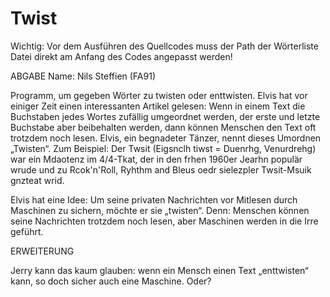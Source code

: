 # Twist
Wichtig: Vor dem Ausführen des Quellcodes muss der Path der Wörterliste Datei direkt am Anfang des Codes angepasst werden!

ABGABE
Name: Nils Steffien (FA91)

Programm, um gegeben Wörter zu twisten oder enttwisten.
Elvis hat vor einiger Zeit einen interessanten Artikel gelesen: Wenn in einem Text die Buchstaben jedes Wortes zufällig umgeordnet werden, der erste und letzte Buchstabe aber beibehalten werden, dann können Menschen den Text oft trotzdem noch lesen. Elvis, ein begnadeter Tänzer, nennt dieses Umordnen „Twisten“. 
  Zum Beispiel:
    Der Twsit
    (Eigsnclh tiwst = Duenrhg, Venurdrehg) war ein Mdaotenz im 4/4-Tkat,
    der in den frhen 1960er Jearhn populär wrude und zu
    Rcok'n'Roll, Ryhthm and Bleus oedr sielezpler Twsit-Msuik gnzteat wrid.


Elvis hat eine Idee: Um seine privaten Nachrichten vor Mitlesen durch Maschinen zu sichern, möchte er sie „twisten“. Denn: Menschen können seine Nachrichten trotzdem noch lesen, aber Maschinen werden in die Irre geführt.

ERWEITERUNG

Jerry kann das kaum glauben: wenn ein Mensch einen Text „enttwisten“ kann, so doch sicher auch eine Maschine. Oder?


